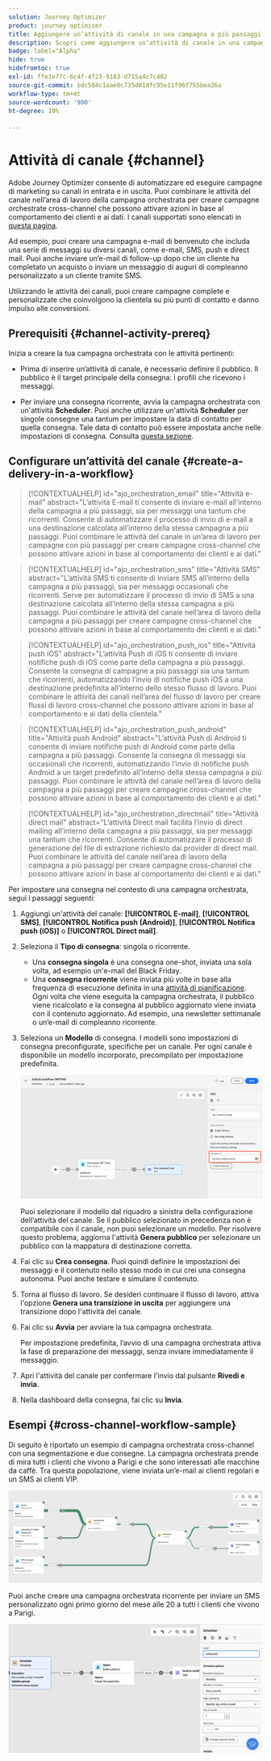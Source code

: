 ```yaml
---
solution: Journey Optimizer
product: journey optimizer
title: Aggiungere un’attività di canale in una campagna a più passaggi
description: Scopri come aggiungere un’attività di canale in una campagna a più passaggi
badge: label="Alpha"
hide: true
hidefromtoc: true
exl-id: ffe1e77c-6c4f-4f23-9183-d715a4c7c402
source-git-commit: bdc584c1aae0c735d81dfc95e11f96f755bea26a
workflow-type: tm+mt
source-wordcount: '900'
ht-degree: 19%

---
```


# Attività di canale {#channel}

Adobe Journey Optimizer consente di automatizzare ed eseguire campagne di marketing su canali in entrata e in uscita. Puoi combinare le attività del canale nell’area di lavoro della campagna orchestrata per creare campagne orchestrate cross-channel che possono attivare azioni in base al comportamento dei clienti e ai dati. I canali supportati sono elencati in [questa pagina](../../channels/gs-channels.md).

Ad esempio, puoi creare una campagna e-mail di benvenuto che includa una serie di messaggi su diversi canali, come e-mail, SMS, push e direct mail. Puoi anche inviare un’e-mail di follow-up dopo che un cliente ha completato un acquisto o inviare un messaggio di auguri di compleanno personalizzato a un cliente tramite SMS.

Utilizzando le attività dei canali, puoi creare campagne complete e personalizzate che coinvolgono la clientela su più punti di contatto e danno impulso alle conversioni.

## Prerequisiti {#channel-activity-prereq}

Inizia a creare la tua campagna orchestrata con le attività pertinenti:

* Prima di inserire un’attività di canale, è necessario definire il pubblico. Il pubblico è il target principale della consegna: i profili che ricevono i messaggi.

* Per inviare una consegna ricorrente, avvia la campagna orchestrata con un&#39;attività **Scheduler**. Puoi anche utilizzare un&#39;attività **Scheduler** per singole consegne una tantum per impostare la data di contatto per quella consegna. Tale data di contatto può essere impostata anche nelle impostazioni di consegna. Consulta [questa sezione](scheduler.md).

## Configurare un’attività del canale {#create-a-delivery-in-a-workflow}

>[!CONTEXTUALHELP]
>id="ajo_orchestration_email"
>title="Attività e-mail"
>abstract="L’attività E-mail ti consente di inviare e-mail all’interno della campagna a più passaggi, sia per messaggi una tantum che ricorrenti. Consente di automatizzare il processo di invio di e-mail a una destinazione calcolata all’interno della stessa campagna a più passaggi. Puoi combinare le attività del canale in un’area di lavoro per campagne con più passaggi per creare campagne cross-channel che possono attivare azioni in base al comportamento dei clienti e ai dati."

>[!CONTEXTUALHELP]
>id="ajo_orchestration_sms"
>title="Attività SMS"
>abstract="L’attività SMS ti consente di inviare SMS all’interno della campagna a più passaggi, sia per messaggi occasionali che ricorrenti. Serve per automatizzare il processo di invio di SMS a una destinazione calcolata all’interno della stessa campagna a più passaggi. Puoi combinare le attività del canale nell’area di lavoro della campagna a più passaggi per creare campagne cross-channel che possono attivare azioni in base al comportamento dei clienti e ai dati."

>[!CONTEXTUALHELP]
>id="ajo_orchestration_push_ios"
>title="Attività push iOS"
>abstract="L’attività Push di iOS ti consente di inviare notifiche push di iOS come parte della campagna a più passaggi. Consente la consegna di campagne a più passaggi sia una tantum che ricorrenti, automatizzando l’invio di notifiche push iOS a una destinazione predefinita all’interno dello stesso flusso di lavoro. Puoi combinare le attività dei canali nell’area del flusso di lavoro per creare flussi di lavoro cross-channel che possono attivare azioni in base al comportamento e ai dati della clientela."

>[!CONTEXTUALHELP]
>id="ajo_orchestration_push_android"
>title="Attività push Android"
>abstract="L’attività Push di Android ti consente di inviare notifiche push di Android come parte della campagna a più passaggi. Consente la consegna di messaggi sia occasionali che ricorrenti, automatizzando l’invio di notifiche push Android a un target predefinito all’interno della stessa campagna a più passaggi. Puoi combinare le attività del canale nell’area di lavoro della campagna a più passaggi per creare campagne cross-channel che possono attivare azioni in base al comportamento dei clienti e ai dati."

>[!CONTEXTUALHELP]
>id="ajo_orchestration_directmail"
>title="Attività direct mail"
>abstract="L’attività Direct mail facilita l’invio di direct mailing all’interno della campagna a più passaggi, sia per messaggi una tantum che ricorrenti. Consente di automatizzare il processo di generazione del file di estrazione richiesto dai provider di direct mail. Puoi combinare le attività del canale nell’area di lavoro della campagna a più passaggi per creare campagne cross-channel che possono attivare azioni in base al comportamento dei clienti e ai dati."

Per impostare una consegna nel contesto di una campagna orchestrata, segui i passaggi seguenti:

1. Aggiungi un&#39;attività del canale: **[!UICONTROL E-mail]**, **[!UICONTROL SMS]**, **[!UICONTROL Notifica push (Android)]**, **[!UICONTROL Notifica push (iOS)]** o **[!UICONTROL Direct mail]**.

1. Seleziona il **Tipo di consegna**: singola o ricorrente.

   * Una **consegna singola** è una consegna one-shot, inviata una sola volta, ad esempio un&#39;e-mail del Black Friday.
   * Una **consegna ricorrente** viene inviata più volte in base alla frequenza di esecuzione definita in una [attività di pianificazione](scheduler.md). Ogni volta che viene eseguita la campagna orchestrata, il pubblico viene ricalcolato e la consegna al pubblico aggiornato viene inviata con il contenuto aggiornato. Ad esempio, una newsletter settimanale o un’e-mail di compleanno ricorrente.

1. Seleziona un **Modello** di consegna. I modelli sono impostazioni di consegna preconfigurate, specifiche per un canale. Per ogni canale è disponibile un modello incorporato, precompilato per impostazione predefinita.

   ![](../assets/delivery-activity-in-wf.png)

   Puoi selezionare il modello dal riquadro a sinistra della configurazione dell’attività del canale. Se il pubblico selezionato in precedenza non è compatibile con il canale, non puoi selezionare un modello. Per risolvere questo problema, aggiorna l&#39;attività **Genera pubblico** per selezionare un pubblico con la mappatura di destinazione corretta.

1. Fai clic su **Crea consegna**. Puoi quindi definire le impostazioni dei messaggi e il contenuto nello stesso modo in cui crei una consegna autonoma. Puoi anche testare e simulare il contenuto.

1. Torna al flusso di lavoro. Se desideri continuare il flusso di lavoro, attiva l&#39;opzione **Genera una transizione in uscita** per aggiungere una transizione dopo l&#39;attività del canale.

1. Fai clic su **Avvia** per avviare la tua campagna orchestrata.

   Per impostazione predefinita, l’avvio di una campagna orchestrata attiva la fase di preparazione dei messaggi, senza inviare immediatamente il messaggio.

1. Apri l&#39;attività del canale per confermare l&#39;invio dal pulsante **Rivedi e invia**.

1. Nella dashboard della consegna, fai clic su **Invia**.

## Esempi {#cross-channel-workflow-sample}

Di seguito è riportato un esempio di campagna orchestrata cross-channel con una segmentazione e due consegne. La campagna orchestrata prende di mira tutti i clienti che vivono a Parigi e che sono interessati alle macchine da caffè. Tra questa popolazione, viene inviata un’e-mail ai clienti regolari e un SMS ai clienti VIP.

![](../assets/workflow-channel-example.png)

<!--
description, which use case you can perform (common other activities that you can link before of after the activity)

how to add and configure the activity

example of a configured activity within a workflow
The Email delivery activity allows you to configure the sending an email in a workflow. 

-->

Puoi anche creare una campagna orchestrata ricorrente per inviare un SMS personalizzato ogni primo giorno del mese alle 20 a tutti i clienti che vivono a Parigi.

![](../assets/workflow-channel-example2.png)

<!-- Scheduled emails available?

This can be a single send email and sent just once, or it can be a recurring email.
* Single send emails are standard emails, sent once.
* Recurring emails allow you to send the same email multiple times to different targets over a defined period. You can aggregate the deliveries per period in order to get reports that correspond to your needs.

When linked to a scheduler, you can define recurring emails.
Email recipients are defined upstream of the activity in the same workflow, via an Audience targeting activity.

-->


<!--The message preparation is triggered according to the workflow execution parameters. From the message dashboard, you can select whether to request or not a manual confirmation to send the message (required by default). You can start the workflow manually or place a scheduler activity in the workflow to automate execution.-->

